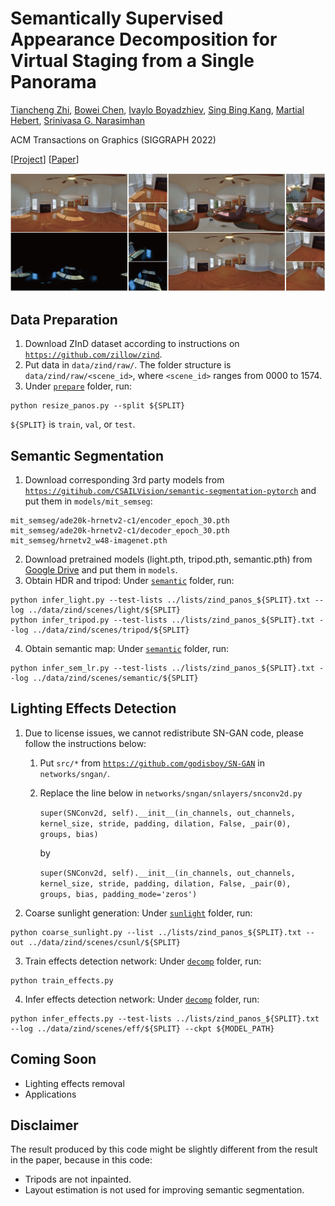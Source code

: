 # Semantically Supervised Appearance Decomposition for Virtual Staging from a Single Panorama

[Tiancheng Zhi](https://tiancheng-zhi.github.io/), [Bowei Chen](https://armastuschen.github.io/), [Ivaylo Boyadzhiev](https://www.cs.cornell.edu/~iboy/), [Sing Bing Kang](http://www.singbingkang.com/), [Martial Hebert](http://www.cs.cmu.edu/~hebert/), [Srinivasa G. Narasimhan](http://www.cs.cmu.edu/~srinivas/)

ACM Transactions on Graphics (SIGGRAPH 2022)

[[Project]()] [[Paper]()]

<p align='center'>
<img src="imgs/teaser.png" width="800px">
</p>

## Data Preparation
1. Download ZInD dataset according to instructions on [`https://github.com/zillow/zind`](https://github.com/zillow/zind).
2. Put data in `data/zind/raw/`. The folder structure is `data/zind/raw/<scene_id>`, where `<scene_id>` ranges from 0000 to 1574.
3. Under [`prepare`](prepare) folder, run:
```
python resize_panos.py --split ${SPLIT}
```
`${SPLIT}` is `train`, `val`, or `test`.

## Semantic Segmentation
1. Download corresponding 3rd party models from [`https://gitihub.com/CSAILVision/semantic-segmentation-pytorch`](https://github.com/CSAILVision/semantic-segmentation-pytorch) and put them in `models/mit_semseg`:
```
mit_semseg/ade20k-hrnetv2-c1/encoder_epoch_30.pth
mit_semseg/ade20k-hrnetv2-c1/decoder_epoch_30.pth
mit_semseg/hrnetv2_w48-imagenet.pth
```
2. Download pretrained models (light.pth, tripod.pth, semantic.pth) from [Google Drive](https://drive.google.com/drive/folders/1RzSMW28at7O8PVoD4OGPA1aEvFEIOfql?usp=sharing) and put them in `models`.
3. Obtain HDR and tripod: Under [`semantic`](semantic) folder, run:
```
python infer_light.py --test-lists ../lists/zind_panos_${SPLIT}.txt --log ../data/zind/scenes/light/${SPLIT}
python infer_tripod.py --test-lists ../lists/zind_panos_${SPLIT}.txt --log ../data/zind/scenes/tripod/${SPLIT}
```
4. Obtain semantic map: Under [`semantic`](semantic) folder, run:
```
python infer_sem_lr.py --test-lists ../lists/zind_panos_${SPLIT}.txt --log ../data/zind/scenes/semantic/${SPLIT}
```

## Lighting Effects Detection
1. Due to license issues, we cannot redistribute SN-GAN code, please follow the instructions below:
    1. Put `src/*` from [`https://github.com/godisboy/SN-GAN`](https://github.com/godisboy/SN-GAN) in `networks/sngan/`.
    2. Replace the line below in `networks/sngan/snlayers/snconv2d.py`

        `super(SNConv2d, self).__init__(in_channels, out_channels, kernel_size, stride, padding, dilation, False, _pair(0), groups, bias)`

        by

        `super(SNConv2d, self).__init__(in_channels, out_channels, kernel_size, stride, padding, dilation, False, _pair(0), groups, bias, padding_mode='zeros')`

2. Coarse sunlight generation: Under [`sunlight`](sunlight) folder, run:
```
python coarse_sunlight.py --list ../lists/zind_panos_${SPLIT}.txt --out ../data/zind/scenes/csunl/${SPLIT}
```
3. Train effects detection network: Under [`decomp`](decomp) folder, run:
```
python train_effects.py
```
4. Infer effects detection network: Under [`decomp`](decomp) folder, run:
```
python infer_effects.py --test-lists ../lists/zind_panos_${SPLIT}.txt --log ../data/zind/scenes/eff/${SPLIT} --ckpt ${MODEL_PATH}
```

## Coming Soon
- Lighting effects removal
- Applications

## Disclaimer
The result produced by this code might be slightly different from the result in the paper, because in this code:
- Tripods are not inpainted.
- Layout estimation is not used for improving semantic segmentation.
